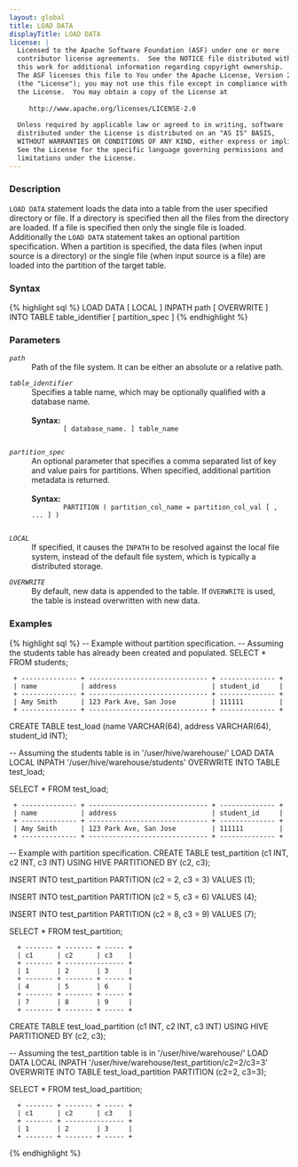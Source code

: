 ```yaml
---
layout: global
title: LOAD DATA
displayTitle: LOAD DATA
license: |
  Licensed to the Apache Software Foundation (ASF) under one or more
  contributor license agreements.  See the NOTICE file distributed with
  this work for additional information regarding copyright ownership.
  The ASF licenses this file to You under the Apache License, Version 2.0
  (the "License"); you may not use this file except in compliance with
  the License.  You may obtain a copy of the License at
 
     http://www.apache.org/licenses/LICENSE-2.0
 
  Unless required by applicable law or agreed to in writing, software
  distributed under the License is distributed on an "AS IS" BASIS,
  WITHOUT WARRANTIES OR CONDITIONS OF ANY KIND, either express or implied.
  See the License for the specific language governing permissions and
  limitations under the License.
---
```


### Description
`LOAD DATA` statement loads the data into a table from the user specified directory or file. If a directory is specified then all the files from the directory are loaded. If a file is specified then only the single file is loaded. Additionally the `LOAD DATA` statement takes an optional partition specification. When a partition is specified, the data files (when input source is a directory) or the single file (when input source is a file) are loaded into the partition of the target table.

### Syntax
{% highlight sql %}
LOAD DATA [ LOCAL ] INPATH path [ OVERWRITE ] INTO TABLE table_identifier [ partition_spec ]
{% endhighlight %}

### Parameters
<dl>
  <dt><code><em>path</em></code></dt>
  <dd>Path of the file system. It can be either an absolute or a relative path.</dd>
</dl>

<dl>
  <dt><code><em>table_identifier</em></code></dt>
  <dd>
    Specifies a table name, which may be optionally qualified with a database name.<br><br>
    <b>Syntax:</b>
      <code>
        [ database_name. ] table_name
      </code>
  </dd>
</dl>

<dl>
  <dt><code><em>partition_spec</em></code></dt>
  <dd>
    An optional parameter that specifies a comma separated list of key and value pairs
    for partitions. When specified, additional partition metadata is returned.<br><br>
    <b>Syntax:</b>
      <code>
        PARTITION ( partition_col_name = partition_col_val [ , ... ] )
      </code>
  </dd>
</dl>

<dl>
  <dt><code><em>LOCAL</em></code></dt>
  <dd>If specified, it causes the <code>INPATH</code> to be resolved against the local file system, instead of the default file system, which is typically a distributed storage.</dd>
</dl>

<dl>
  <dt><code><em>OVERWRITE</em></code></dt>
  <dd>By default, new data is appended to the table. If <code>OVERWRITE</code> is used, the table is instead overwritten with new data.</dd>
</dl>

### Examples
{% highlight sql %}
 -- Example without partition specification.
 -- Assuming the students table has already been created and populated.
 SELECT * FROM students;

     + -------------- + ------------------------------ + -------------- +
     | name           | address                        | student_id     |
     + -------------- + ------------------------------ + -------------- +
     | Amy Smith      | 123 Park Ave, San Jose         | 111111         |
     + -------------- + ------------------------------ + -------------- +

 CREATE TABLE test_load (name VARCHAR(64), address VARCHAR(64), student_id INT);

 -- Assuming the students table is in '/user/hive/warehouse/'
 LOAD DATA LOCAL INPATH '/user/hive/warehouse/students' OVERWRITE INTO TABLE test_load;

 SELECT * FROM test_load;

     + -------------- + ------------------------------ + -------------- +
     | name           | address                        | student_id     |
     + -------------- + ------------------------------ + -------------- +
     | Amy Smith      | 123 Park Ave, San Jose         | 111111         |
     + -------------- + ------------------------------ + -------------- +

 -- Example with partition specification.
 CREATE TABLE test_partition (c1 INT, c2 INT, c3 INT) USING HIVE PARTITIONED BY (c2, c3);

 INSERT INTO test_partition PARTITION (c2 = 2, c3 = 3) VALUES (1);

 INSERT INTO test_partition PARTITION (c2 = 5, c3 = 6) VALUES (4);

 INSERT INTO test_partition PARTITION (c2 = 8, c3 = 9) VALUES (7);

 SELECT * FROM test_partition;

      + ------- + ------- + ----- +
      | c1      | c2      | c3    |
      + ------- + --------------- +
      | 1       | 2       | 3     |
      + ------- + ------- + ----- +
      | 4       | 5       | 6     |
      + ------- + ------- + ----- +
      | 7       | 8       | 9     |
      + ------- + ------- + ----- +

 CREATE TABLE test_load_partition (c1 INT, c2 INT, c3 INT) USING HIVE PARTITIONED BY (c2, c3);

 -- Assuming the test_partition table is in '/user/hive/warehouse/'
 LOAD DATA LOCAL INPATH '/user/hive/warehouse/test_partition/c2=2/c3=3'
     OVERWRITE INTO TABLE test_load_partition PARTITION (c2=2, c3=3);

 SELECT * FROM test_load_partition;

      + ------- + ------- + ----- +
      | c1      | c2      | c3    |
      + ------- + --------------- +
      | 1       | 2       | 3     |
      + ------- + ------- + ----- +


{% endhighlight %}

